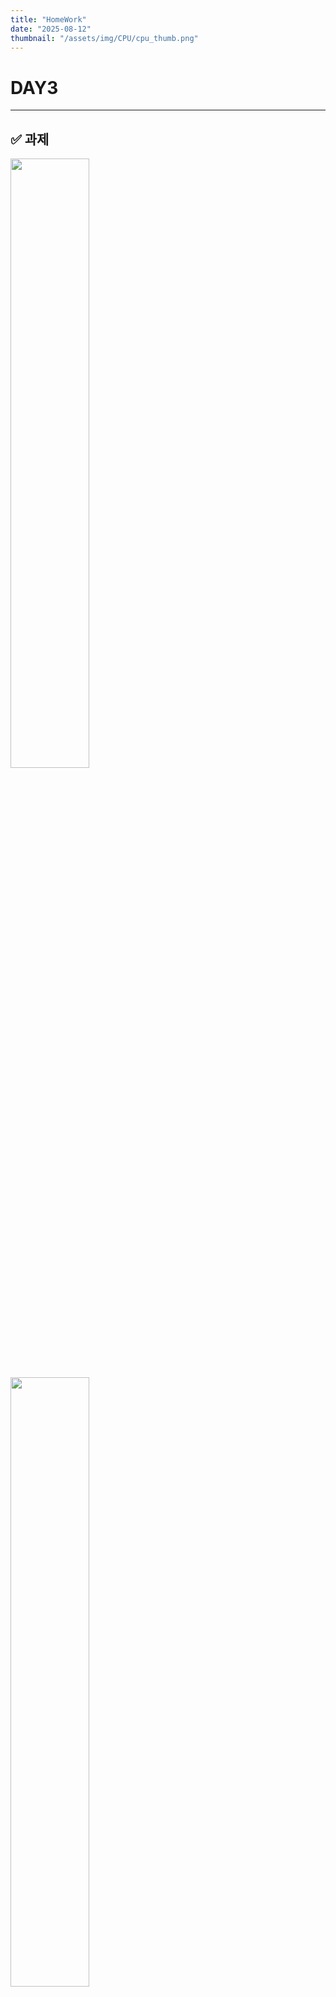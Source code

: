 ```yaml
---
title: "HomeWork"
date: "2025-08-12"
thumbnail: "/assets/img/CPU/cpu_thumb.png"
---
```


# DAY3

---

## ✅ 과제

<img src="/assets/img/CPU/hw.png" style="width:50%; object-fit:contain;">

<img src="/assets/img/CPU/hw2.png" style="width:50%; object-fit:contain;">

---

## ✅ 코드

### DedicatedProcessor_ALUOP.sv

```verilog
`timescale 1ns / 1ps

module DedicatedProcessor_ALUOP(
    input  logic        clk,
    input  logic        reset,
    output logic [7:0]  OutPort
    );

    logic       RFSrcMuxSel;
    logic [2:0] RAddr1;
    logic [2:0] RAddr2;
    logic [2:0] WAddr;
    logic [1:0] AluOpMuxSel;
    logic       we;
    logic       Lt;
    logic       OutPortEn;

    DataPath U_DataPath (
        .clk        (clk),
        .reset      (reset),
        .RFSrcMuxSel(RFSrcMuxSel),
        .RAddr1     (RAddr1),
        .RAddr2     (RAddr2),
        .WAddr      (WAddr),
        .AluOpMuxSel(AluOpMuxSel),
        .we         (we),
        .Lt         (Lt),
        .OutPortEn  (OutPortEn),
        .OutPort    (OutPort)
    );

    ControlUnit U_ControlUnit (
        .clk        (clk),
        .reset      (reset),
        .RFSrcMuxSel(RFSrcMuxSel),
        .RAddr1     (RAddr1),
        .RAddr2     (RAddr2),
        .WAddr      (WAddr),
        .AluOpMuxSel(AluOpMuxSel),
        .we         (we),
        .Lt         (Lt),
        .OutPortEn  (OutPortEn)
    );

endmodule
```

### DataPath.sv

```verilog
`timescale 1ns / 1ps

module DataPath (
    input  logic       clk,
    input  logic       reset,
    input  logic       RFSrcMuxSel,
    input  logic [2:0] RAddr1,
    input  logic [2:0] RAddr2,
    input  logic [2:0] WAddr,
    input  logic [1:0] AluOpMuxSel,
    input  logic       we,
    output logic       Lt,
    input  logic       OutPortEn,
    output logic [7:0] OutPort
);

    logic [7:0] AdderResult, RFSrcMuxOut;
    logic [7:0] RData1, RData2;

    mux_2x1 U_RFSrcMux (
        .sel(RFSrcMuxSel),
        .x0 (AdderResult),
        .x1 (1),
        .y  (RFSrcMuxOut)
    );

    RegFile U_RegFile (
        .clk   (clk),
        .RAddr1(RAddr1),
        .RAddr2(RAddr2),
        .WAddr (WAddr),
        .we    (we),
        .WData (RFSrcMuxOut),
        .RData1(RData1),
        .RData2(RData2)
    );

    comparator U_comparator (
        .a      (RData1),
        .b      (RData2),
        .lt     (Lt)
    );

    alu_op U_ALU_OP (
        .x0         (RData1),
        .x1         (RData2),
        .AluOpMuxSel(AluOpMuxSel),
        .y          (AdderResult)
    );

    register U_OutPort (
        .clk  (clk),
        .reset(reset),
        .en   (OutPortEn),
        .d    (RData1),
        .q    (OutPort)
    );

endmodule
```

### alu_op 추가

```verilog
module alu_op (
    input  logic [7:0] x0,
    input  logic [7:0] x1,
    input  logic [1:0] AluOpMuxSel,
    output logic [7:0] y
);

    always_comb begin
        y = 8'b00;
        case (AluOpMuxSel)
            2'b00: begin
                y = x0 + x1;
            end
            2'b01: begin
                y = x0 - x1;
            end
            2'b10: begin
                y = x0 & x1;
            end
            2'b11: begin
                y = x0 | x1;
            end
        endcase
    end
    
endmodule
```

---

### ControlUnit

```verilog
`timescale 1ns / 1ps

module ControlUnit (
    input   logic       clk,
    input   logic       reset,
    output  logic       RFSrcMuxSel,
    output  logic [2:0] RAddr1,
    output  logic [2:0] RAddr2,
    output  logic [2:0] WAddr,
    output  logic [1:0] AluOpMuxSel,
    output  logic       we,
    input   logic       Lt,
    output  logic       OutPortEn
    );

    typedef enum {
        S0,
        S1, 
        S2, 
        S3, 
        S4,
        S5,
        S6,
        S7,
        S8,
        S9,
        S10,
        S11,
        S12,
        S13  
    } state_e;

    state_e state, next_state;

    always_ff @(posedge clk or posedge reset) begin
        if(reset) begin
            state <= S0;
        end
        else begin
            state <= next_state;
        end
    end

    always_comb begin
        next_state = state;
        RFSrcMuxSel    = 0;
        RAddr1         = 0;
        RAddr2         = 0;
        WAddr          = 0;
        AluOpMuxSel    = 0;
        we             = 0;
        OutPortEn      = 0;
        case (state)
            S0:begin   // R1 = 1
                RFSrcMuxSel    = 1;
                RAddr1         = 0;
                RAddr2         = 0;
                WAddr          = 1;
                AluOpMuxSel    = 0;
                we             = 1;
                OutPortEn      = 0;
                next_state     = S1;
            end 
            S1:begin    // R2 = 0
                RFSrcMuxSel    = 0;
                RAddr1         = 0;
                RAddr2         = 0;
                WAddr          = 3'h2;
                AluOpMuxSel    = 0;
                we             = 1;
                OutPortEn      = 0;
                next_state     = S2;
            end  
            S2:begin    // R3 = 0
                RFSrcMuxSel    = 0;
                RAddr1         = 0;
                RAddr2         = 0;
                WAddr          = 3'h3;
                AluOpMuxSel    = 0;
                we             = 1;
                OutPortEn      = 0;
                next_state     = S3;
            end  
            S3:begin    // R4 = 0
                RFSrcMuxSel    = 0;
                RAddr1         = 0;
                RAddr2         = 0;
                WAddr          = 3'h4;
                AluOpMuxSel    = 0;
                we             = 1;
                OutPortEn      = 0;
                next_state     = S4;
            end  
            S4:begin    // R2 = R1 + R1
                RFSrcMuxSel    = 0;
                RAddr1         = 1;
                RAddr2         = 1;
                WAddr          = 3'h2;
                AluOpMuxSel    = 0;
                we             = 1;
                OutPortEn      = 0;
                next_state     = S5;
            end
            S5:begin    // R3 = R2 + R1
                RFSrcMuxSel    = 0;
                RAddr1         = 3'h2;
                RAddr2         = 1;
                WAddr          = 3'h3;
                AluOpMuxSel    = 0;
                we             = 1;
                OutPortEn      = 0;
                next_state     = S6;
            end
            S6:begin    // R4 = R3 - R1 
                RFSrcMuxSel    = 0;
                RAddr1         = 3'h3;
                RAddr2         = 1;
                WAddr          = 3'h4;
                AluOpMuxSel    = 1;
                we             = 1;
                OutPortEn      = 0;
                next_state     = S7;
            end
            S7:begin    // R1 = R1 | R2
                RFSrcMuxSel    = 0;
                RAddr1         = 3'h1;
                RAddr2         = 3'h2;
                WAddr          = 3'h1;
                AluOpMuxSel    = 2'h3;
                we             = 1;
                OutPortEn      = 0;
                next_state     = S8;
            end
            S8:begin    // R4 < R2
                RFSrcMuxSel    = 0;
                RAddr1         = 3'h4;
                RAddr2         = 3'h2;
                WAddr          = 0;
                AluOpMuxSel    = 0;
                we             = 0;
                OutPortEn      = 0;
                if(Lt) next_state = S6;
                else next_state = S9; 
            end
            S9:begin    // R4 = R4 & R3
                RFSrcMuxSel    = 0;
                RAddr1         = 3'h4;
                RAddr2         = 3'h3;
                WAddr          = 3'h4;
                AluOpMuxSel    = 2'h2;
                we             = 1;
                OutPortEn      = 0;
                next_state     = S10;
            end
            S10:begin    // R4 = R2 + R3
                RFSrcMuxSel    = 0;
                RAddr1         = 3'h2;
                RAddr2         = 3'h3;
                WAddr          = 3'h4;
                AluOpMuxSel    = 2'h0;
                we             = 1;
                OutPortEn      = 0;
                next_state     = S11;
            end
            S11:begin    // R4 > R2
                RFSrcMuxSel    = 0;
                RAddr1         = 3'h4;
                RAddr2         = 3'h2;
                WAddr          = 0;
                AluOpMuxSel    = 0;
                we             = 0;
                OutPortEn      = 0;
                if(Lt) next_state = S12;
                else   next_state = S4;
            end
            S12:begin   // OutPut    
                RFSrcMuxSel    = 0;
                RAddr1         = 3'h4;
                RAddr2         = 0;
                WAddr          = 0;
                AluOpMuxSel    = 0;
                we             = 0;
                OutPortEn      = 1;
                next_state     = S13;
            end
            S13:begin   // halt    
                RFSrcMuxSel    = 0;
                RAddr1         = 0;
                RAddr2         = 0;
                WAddr          = 0;
                AluOpMuxSel    = 0;
                we             = 0;
                OutPortEn      = 0;
                next_state     = S13;
            end 
        endcase
    end
    endmodule

```

---

## ✅ 시뮬레이션

<img src="/assets/img/CPU/hwdp.png" style="width:100%; object-fit:contain;">

<img src="/assets/img/CPU/hwcu.png" style="width:100%; object-fit:contain;">

---
### 반복별 레지스터 값
- 1회: R1=3,   R2=2,   R3=3,   R4=5   → Yes
- 2회: R1=7,   R2=6,   R3=9,   R4=15  → Yes
- 3회: R1=15,  R2=14,  R3=21,  R4=35  → Yes
- 4회: R1=31,  R2=30,  R3=45,  R4=75  → Yes
- 5회: R1=63,  R2=62,  R3=93,  R4=155 → Yes
- 6회: R1=127, R2=126, R3=189, R4=59  → **No ⇒ halt**

### 첫번째 반복
- (R1, R2, R3, R4) = (1, 0, 0, 0)
- R2 = R1+R1 → (1, 2, 0, 0)
- R3 = R2+R1 → (1, 2, 3, 0)
- R4 = R3−R1 → (1, 2, 3, 2)
- R1 = R1 | R2 → (3, 2, 3, 2)
- R4 < R2
- R4 = R4 & R3 → (3, 2, 3, 2)
- R4 = R2+R3 → (3, 2, 3, 5)
- R4 > R2 = 5 > 2 → **Yes**

### 두번째 반복
- (R1, R2, R3, R4) = (3, 2, 3, 5)
- R2=R1+R1 → (3, 6, 3, 5)
- R3=R2+R1 → (3, 6, 9, 5)
- R4=R3−R1 → (3, 6, 9, 6)
- R1=R1|R2 → (7, 6, 9, 6)
- R4=R4&R3 → (7, 6, 9, 0)
- R4=R2+R3 → (7, 6, 9, 15)
- R4 > R2 = 15 > 6 → **Yes**

### 세번째 반복
- (R1, R2, R3, R4) = (7, 6, 9, 15)
- R2=14 → (7,14,9,15)
- R3=21 → (7,14,21,15)
- R4=14 → (7,14,21,14)
- R1=15 → (15,14,21,14)
- R4=14&21=4 → (15,14,21,4)
- R4=14+21=35 → (15,14,21,35)
- R4 > R2 = 35 > 14 → **Yes**

### 네번째 반복
- (R1, R2, R3, R4) = (15,14,21,35)
- R2=30 → (15,30,21,35)
- R3=45 → (15,30,45,35)
- R4=30 → (15,30,45,30)
- R1=31 → (31,30,45,30)
- R4=30&45=12 → (31,30,45,12)
- R4=30+45=75 → (31,30,45,75)
- R4 > R2 = 75 > 30 → **Yes**

### 다섯번째 반복
- (R1, R2, R3, R4) = (31,30,45,75)
- R2=62 → (31,62,45,75)
- R3=93 → (31,62,93,75)
- R4=62 → (31,62,93,62)
- R1=63 → (63,62,93,62)
- R4=62&93=28 → (63,62,93,28)
- R4=62+93=155 → (63,62,93,155)
- R4 > R2 = 155 > 62 → **Yes**

### 여섯번째 반복
- (R1, R2, R3, R4) = (63,62,93,155)
- R2=126 → (63,126,93,155)
- R3=219 → **8비트 래핑** 219 (0xDB) → (63,126,219,155)
- R4=219−63=156 → (63,126,219,156)
- R1=127 → (127,126,219,156)
- R4=156&219=156&0xDB=0x98(=152) → (127,126,219,152)
- R4=126+219=345 → **8비트 래핑** R4=126+189=315 → 315−256=**59** → (127,126,189,59)
- R4 > R2 59 > 126 → **No ⇒ halt**

 